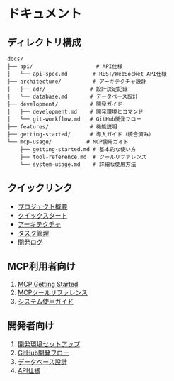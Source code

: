 # ドキュメント

## ディレクトリ構成

```
docs/
├── api/                    # API仕様
│   └── api-spec.md        # REST/WebSocket API仕様
├── architecture/          # アーキテクチャ設計
│   ├── adr/              # 設計決定記録
│   └── database.md       # データベース設計
├── development/          # 開発ガイド
│   ├── development.md    # 開発環境とコマンド
│   └── git-workflow.md   # GitHub開発フロー
├── features/             # 機能説明
├── getting-started/      # 導入ガイド（統合済み）
└── mcp-usage/           # MCP使用ガイド
    ├── getting-started.md # 基本的な使い方
    ├── tool-reference.md  # ツールリファレンス
    └── system-usage.md    # 詳細な使用方法
```

## クイックリンク

- [プロジェクト概要](/README.md)
- [クイックスタート](/QUICKSTART.md)
- [アーキテクチャ](/ARCHITECTURE.md)
- [タスク管理](/todo.md)
- [開発ログ](/DEVELOPMENT_LOG.md)

## MCP利用者向け

1. [MCP Getting Started](./mcp-usage/getting-started.md)
2. [MCPツールリファレンス](./mcp-usage/tool-reference.md)
3. [システム使用ガイド](./mcp-usage/system-usage.md)

## 開発者向け

1. [開発環境セットアップ](./development/development.md)
2. [GitHub開発フロー](./development/git-workflow.md)
3. [データベース設計](./architecture/database.md)
4. [API仕様](./api/api-spec.md)
